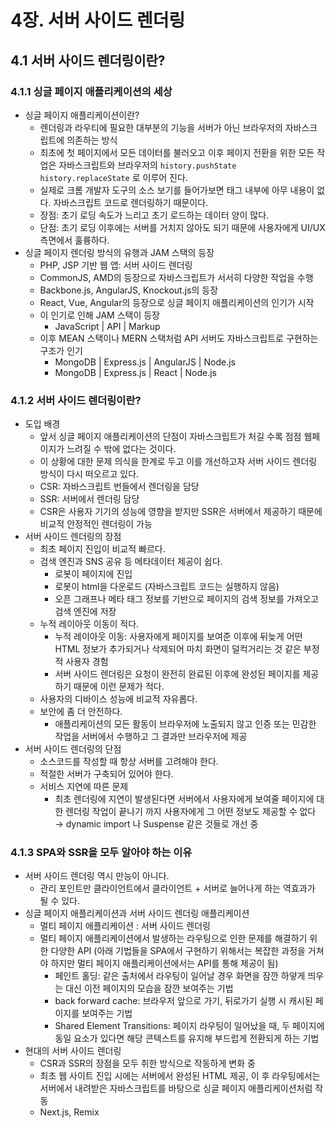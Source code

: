 # 4장. 서버 사이드 렌더링

## 4.1 서버 사이드 렌더링이란?

### 4.1.1 싱글 페이지 애플리케이션의 세상

- 싱글 페이지 애플리케이션이란?
    - 렌더링과 라우티에 필요한 대부분의 기능을 서버가 아닌 브라우저의 자바스크립트에 의존하는 방식
    - 최초에 첫 페이지에서 모든 데이터를 불러오고 이후 페이지 전환을 위한 모든 작업은 자바스크립트와 브라우저의 `history.pushState` `history.replaceState` 로 이루어 진다.
    - 실제로 크롬 개발자 도구의 소스 보기를 들어가보면 <body> 태그 내부에 아무 내용이 없다. 자바스크립트 코드로 렌더링하기 때문이다.
    - 장점: 초기 로딩 속도가 느리고 초기 로드하는 데이터 양이 많다.
    - 단점: 초기 로딩 이후에는 서버를 거치지 않아도 되기 때문에 사용자에게 UI/UX 측면에서 훌륭하다.
- 싱글 페이지 렌더링 방식의 유행과 JAM 스택의 등장
    - PHP, JSP 기반 웹 앱: 서버 사이드 렌더링
    - CommonJS, AMD의 등장으로 자바스크립트가 서서히 다양한 작업을 수행
    - Backbone.js, AngularJS, Knockout.js의 등장
    - React, Vue, Angular의 등장으로 싱글 페이지 애플리케이션의 인기가 시작
    - 이 인기로 인해 JAM 스택이 등장
        - JavaScript | API | Markup
    - 이후 MEAN 스택이나 MERN 스택처럼 API 서버도 자바스크립트로 구현하는 구조가 인기
        - MongoDB | Express.js | AngularJS | Node.js
        - MongoDB | Express.js | React | Node.js

### 4.1.2 서버 사이드 렌더링이란?

- 도입 배경
    - 앞서 싱글 페이지 애플리케이션의 단점이 자바스크립트가 처길 수록 점점 웹페이지가 느려질 수 밖에 없다는 것이다.
    - 이 상황에 대한 문제 의식을 한계로 두고 이를 개선하고자 서버 사이드 렌더링 방식이 다시 떠오르고 있다.
    - CSR: 자바스크립트 번들에서 렌더링을 담당
    - SSR: 서버에서 렌더링 담당
    - CSR은 사용자 기기의 성능에 영향을 받지만 SSR은 서버에서 제공하기 때문에 비교적 안정적인 렌더링이 가능
- 서버 사이드 렌더링의 장점
    - 최초 페이지 진입이 비교적 빠르다.
    - 검색 엔진과 SNS 공유 등 메타데이터 제공이 쉽다.
        - 로봇이 페이지에 진입
        - 로봇이 html을 다운로드 (자바스크립트 코드는 실행하지 않음)
        - 오픈 그래프나 메타 태그 정보를 기반으로 페이지의 검색 정보를 가져오고 검색 엔진에 저장
    - 누적 레이아웃 이동이 적다.
        - 누적 레이아웃 이동: 사용자에게 페이지를 보여준 이후에 뒤늦게 어떤 HTML 정보가 추가되거나 삭제되어 마치 화면이 덜컥거리는 것 같은 부정적 사용자 경험
        - 서버 사이드 렌더링은 요청이 완전히 완료된 이후에 완성된 페이지를 제공하기 때문에 이런 문제가 적다.
    - 사용자의 디바이스 성능에 비교적 자유롭다.
    - 보안에 좀 더 안전하다.
        - 애플리케이션의 모든 활동이 브라우저에 노출되지 않고 인증 또는 민감한 작업을 서버에서 수행하고 그 결과만 브라우저에 제공
- 서버 사이드 렌더링의 단점
    - 소스코드를 작성할 때 항상 서버를 고려해야 한다.
    - 적절한 서버가 구축되어 있어야 한다.
    - 서비스 지연에 따른 문제
        - 최초 렌더링에 지연이 발생된다면 서버에서 사용자에게 보여줄 페이지에 대한 렌더링 작업이 끝나기 까지 사용자에게 그 어떤 정보도 제공할 수 없다 → dynamic import 나 Suspense 같은 것들로 개선 중

### 4.1.3 SPA와 SSR을 모두 알아야 하는 이유

- 서버 사이드 렌더링 역시 만능이 아니다.
    - 관리 포인트만 클라이언트에서 클라이언트 + 서버로 늘어나게 하는 역효과가 될 수 있다.
- 싱글 페이지 애플리케이션과 서버 사이드 렌더링 애플리케이션
    - 멀티 페이지 애플리케이션 : 서버 사이드 렌더링
    - 멀티 페이지 애플리케이션에서 발생하는 라우팅으로 인한 문제를 해결하기 위한 다양한 API (아래 기법들을 SPA에서 구현하기 위해서는 복잡한 과정을 거쳐야 하지만 멀티 페이지 애플리케이션에서는 API를 통해 제공이 됨)
        - 페인트 홀딩: 같은 출처에서 라우팅이 일어날 경우 화면을 잠깐 하얗게 띄우는 대신 이전 페이지의 모습을 잠깐 보여주는 기법
        - back forward cache: 브라우저 앞으로 가기, 뒤로가기 실행 시 캐시된 페이지를 보여주는 기법
        - Shared Element Transitions: 페이지 라우팅이 일어났을 때, 두 페이지에 동일 요소가 있다면 해당 콘텍스트를 유지해 부드럽게 전환되게 하는 기법
- 현대의 서버 사이드 렌더링
    - CSR과 SSR의 장점을 모두 취한 방식으로 작동하게 변화 중
    - 최초 웹 사이트 진입 시에는 서버에서 완성된 HTML 제공, 이 후 라우팅에서는 서버에서 내려받은 자바스크립트를 바탕으로 싱글 페이지 애플리케이션처럼 작동
    - Next.js, Remix
